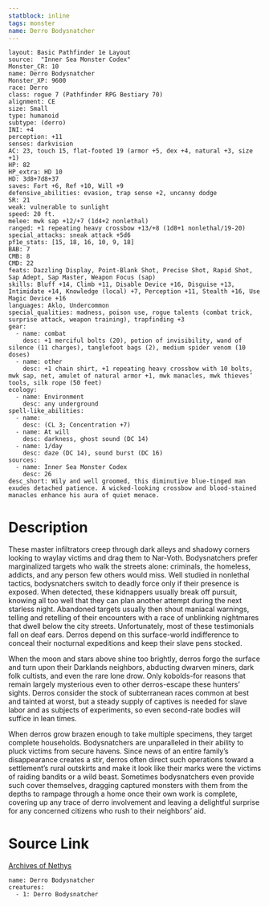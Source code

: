 ```yaml
---
statblock: inline
tags: monster
name: Derro Bodysnatcher
---
```

```statblock
layout: Basic Pathfinder 1e Layout
source:  "Inner Sea Monster Codex"
Monster_CR: 10
name: Derro Bodysnatcher
Monster_XP: 9600
race: Derro
class: rogue 7 (Pathfinder RPG Bestiary 70)
alignment: CE
size: Small
type: humanoid
subtype: (derro)
INI: +4
perception: +11
senses: darkvision
AC: 23, touch 15, flat-footed 19 (armor +5, dex +4, natural +3, size +1)
HP: 82
HP_extra: HD 10
HD: 3d8+7d8+37
saves: Fort +6, Ref +10, Will +9
defensive_abilities: evasion, trap sense +2, uncanny dodge
SR: 21
weak: vulnerable to sunlight
speed: 20 ft.
melee: mwk sap +12/+7 (1d4+2 nonlethal)
ranged: +1 repeating heavy crossbow +13/+8 (1d8+1 nonlethal/19-20)
special_attacks: sneak attack +5d6
pf1e_stats: [15, 18, 16, 10, 9, 18]
BAB: 7
CMB: 8
CMD: 22
feats: Dazzling Display, Point-Blank Shot, Precise Shot, Rapid Shot, Sap Adept, Sap Master, Weapon Focus (sap)
skills: Bluff +14, Climb +11, Disable Device +16, Disguise +13, Intimidate +14, Knowledge (local) +7, Perception +11, Stealth +16, Use Magic Device +16
languages: Aklo, Undercommon
special_qualities: madness, poison use, rogue talents (combat trick, surprise attack, weapon training), trapfinding +3
gear:
  - name: combat
    desc: +1 merciful bolts (20), potion of invisibility, wand of silence (11 charges), tanglefoot bags (2), medium spider venom (10 doses)
  - name: other
    desc: +1 chain shirt, +1 repeating heavy crossbow with 10 bolts, mwk sap, net, amulet of natural armor +1, mwk manacles, mwk thieves’ tools, silk rope (50 feet)
ecology:
  - name: Environment
    desc: any underground
spell-like_abilities:
  - name:
    desc: (CL 3; Concentration +7)
  - name: At will
    desc: darkness, ghost sound (DC 14)
  - name: 1/day
    desc: daze (DC 14), sound burst (DC 16)
sources:
  - name: Inner Sea Monster Codex
    desc: 26
desc_short: Wily and well groomed, this diminutive blue-tinged man exudes detached patience. A wicked-looking crossbow and blood-stained manacles enhance his aura of quiet menace.
```
# Description
These master infiltrators creep through dark alleys and shadowy corners looking to waylay victims and drag them to Nar-Voth. Bodysnatchers prefer marginalized targets who walk the streets alone: criminals, the homeless, addicts, and any person few others would miss. Well studied in nonlethal tactics, bodysnatchers switch to deadly force only if their presence is exposed. When detected, these kidnappers usually break off pursuit, knowing all too well that they can plan another attempt during the next starless night. Abandoned targets usually then shout maniacal warnings, telling and retelling of their encounters with a race of unblinking nightmares that dwell below the city streets. Unfortunately, most of these testimonials fall on deaf ears. Derros depend on this surface-world indifference to conceal their nocturnal expeditions and keep their slave pens stocked.

When the moon and stars above shine too brightly, derros forgo the surface and turn upon their Darklands neighbors, abducting dwarven miners, dark folk cultists, and even the rare lone drow. Only kobolds-for reasons that remain largely mysterious even to other derros-escape these hunters’ sights. Derros consider the stock of subterranean races common at best and tainted at worst, but a steady supply of captives is needed for slave labor and as subjects of experiments, so even second-rate bodies will suffice in lean times.

When derros grow brazen enough to take multiple specimens, they target complete households. Bodysnatchers are unparalleled in their ability to pluck victims from secure havens. Since news of an entire family’s disappearance creates a stir, derros often direct such operations toward a settlement’s rural outskirts and make it look like their marks were the victims of raiding bandits or a wild beast. Sometimes bodysnatchers even provide such cover themselves, dragging captured monsters with them from the depths to rampage through a home once their own work is complete, covering up any trace of derro involvement and leaving a delightful surprise for any concerned citizens who rush to their neighbors’ aid.
# Source Link
[Archives of Nethys](https://aonprd.com/MonsterDisplay.aspx?ItemName=Derro%20Bodysnatcher)
```encounter-table
name: Derro Bodysnatcher
creatures:
  - 1: Derro Bodysnatcher
```
